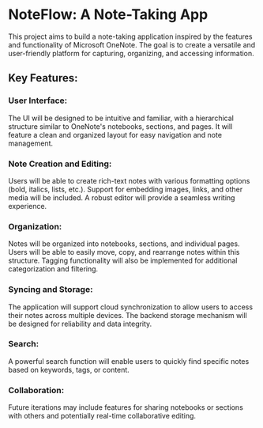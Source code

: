 # NoteFlow: A Note-Taking App

This project aims to build a note-taking application inspired by the features and functionality of Microsoft OneNote. The goal is to create a versatile and user-friendly platform for capturing, organizing, and accessing information.

## Key Features:

### User Interface:

The UI will be designed to be intuitive and familiar, with a hierarchical structure similar to OneNote's notebooks, sections, and pages. It will feature a clean and organized layout for easy navigation and note management.

### Note Creation and Editing:

Users will be able to create rich-text notes with various formatting options (bold, italics, lists, etc.). Support for embedding images, links, and other media will be included. A robust editor will provide a seamless writing experience.

### Organization:

Notes will be organized into notebooks, sections, and individual pages. Users will be able to easily move, copy, and rearrange notes within this structure. Tagging functionality will also be implemented for additional categorization and filtering.

### Syncing and Storage:

The application will support cloud synchronization to allow users to access their notes across multiple devices. The backend storage mechanism will be designed for reliability and data integrity.

### Search:

A powerful search function will enable users to quickly find specific notes based on keywords, tags, or content.

### Collaboration:

Future iterations may include features for sharing notebooks or sections with others and potentially real-time collaborative editing.

